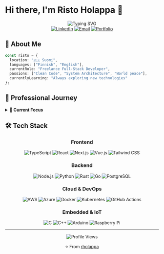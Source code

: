 # Hi there, I'm Risto Holappa 👋

<div align="center">
  <img src="https://readme-typing-svg.herokuapp.com?font=Inter&weight=600&size=30&duration=3500&pause=1000&color=3B82F6&center=true&vCenter=true&width=600&lines=Full-Stack+Developer;Embedded+Systems+Engineer;Cloud+Architecture+Specialist" alt="Typing SVG" />
</div>

<div align="center">
  <a href="https://linkedin.com/in/rholappa"><img src="https://img.shields.io/badge/LinkedIn-0A66C2?style=for-the-badge&logo=linkedin&logoColor=white" alt="LinkedIn" /></a>
  <a href="mailto:risto@example.com"><img src="https://img.shields.io/badge/Email-D14836?style=for-the-badge&logo=gmail&logoColor=white" alt="Email" /></a>
  <a href="https://yourportfolio.com"><img src="https://img.shields.io/badge/Portfolio-3B82F6?style=for-the-badge&logo=firefox&logoColor=white" alt="Portfolio" /></a>
</div>

## 🚀 About Me

```typescript
const risto = {
  location: "🇫🇮 Suomi",
  languages: ["Finnish", "English"],
  currentRole: "Freelance Full-Stack Developer",
  passions: ["Clean Code", "System Architecture", "World peace"],
  currentlyLearning: "Always exploring new technologies"
};
```

## 💼 Professional Journey

<details>
<summary><b>📍 Current Focus</b></summary>

- 🔧 Building scalable web applications with **Next.js** and **TypeScript**
- ☁️ Architecting cloud solutions on **AWS** and **Azure**
- 🤖 Developing embedded systems with **C/C++** and **Rust**
- 📱 Creating mobile experiences with **React Native**

</details>

## 🛠️ Tech Stack

<div align="center">

### Frontend
![TypeScript](https://img.shields.io/badge/TypeScript-3178C6?style=flat-square&logo=typescript&logoColor=white)
![React](https://img.shields.io/badge/React-20232A?style=flat-square&logo=react&logoColor=61DAFB)
![Next.js](https://img.shields.io/badge/Next.js-000000?style=flat-square&logo=next.js&logoColor=white)
![Vue.js](https://img.shields.io/badge/Vue.js-4FC08D?style=flat-square&logo=vue.js&logoColor=white)
![Tailwind CSS](https://img.shields.io/badge/Tailwind-06B6D4?style=flat-square&logo=tailwind-css&logoColor=white)

### Backend
![Node.js](https://img.shields.io/badge/Node.js-339933?style=flat-square&logo=node.js&logoColor=white)
![Python](https://img.shields.io/badge/Python-3776AB?style=flat-square&logo=python&logoColor=white)
![Rust](https://img.shields.io/badge/Rust-000000?style=flat-square&logo=rust&logoColor=white)
![Go](https://img.shields.io/badge/Go-00ADD8?style=flat-square&logo=go&logoColor=white)
![PostgreSQL](https://img.shields.io/badge/PostgreSQL-316192?style=flat-square&logo=postgresql&logoColor=white)

### Cloud & DevOps
![AWS](https://img.shields.io/badge/AWS-232F3E?style=flat-square&logo=amazon-aws&logoColor=FF9900)
![Azure](https://img.shields.io/badge/Azure-0078D4?style=flat-square&logo=microsoft-azure&logoColor=white)
![Docker](https://img.shields.io/badge/Docker-2496ED?style=flat-square&logo=docker&logoColor=white)
![Kubernetes](https://img.shields.io/badge/Kubernetes-326CE5?style=flat-square&logo=kubernetes&logoColor=white)
![GitHub Actions](https://img.shields.io/badge/GitHub_Actions-2088FF?style=flat-square&logo=github-actions&logoColor=white)

### Embedded & IoT
![C](https://img.shields.io/badge/C-A8B9CC?style=flat-square&logo=c&logoColor=black)
![C++](https://img.shields.io/badge/C++-00599C?style=flat-square&logo=c%2B%2B&logoColor=white)
![Arduino](https://img.shields.io/badge/Arduino-00979D?style=flat-square&logo=arduino&logoColor=white)
![Raspberry Pi](https://img.shields.io/badge/Raspberry_Pi-C51A4A?style=flat-square&logo=raspberry-pi&logoColor=white)

</div>

---

<div align="center">
  <img src="https://komarev.com/ghpvc/?username=rholappa&color=3B82F6&style=flat-square&label=Profile+Views" alt="Profile Views" />

  ⭐️ From [rholappa](https://github.com/rholappa)
</div>